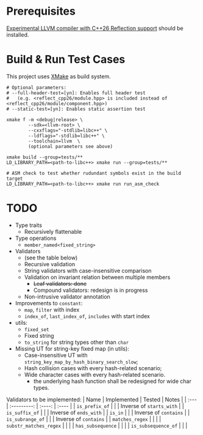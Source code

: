 # Prerequisites
[Experimental LLVM compiler with C++26 Reflection support](https://github.com/bloomberg/clang-p2996/tree/p2996) should be installed.

# Build & Run Test Cases
This project uses [XMake](https://xmake.io) as build system.
```
# Optional parameters:
# --full-header-test=[yn]: Enables full header test
#   (e.g. <reflect_cpp26/module.hpp> is included instead of <reflect_cpp26/module/component.hpp>)
# --static-test=[yn]: Enables static assertion test

xmake f -m <debug|release> \
        --sdk=<llvm-root> \
        --cxxflags="-stdlib=libc++" \
        --ldflags="-stdlib=libc++" \
        --toolchain=llvm  \
        (optional parameters see above)

xmake build --group=tests/**
LD_LIBRARY_PATH=<path-to-libc++> xmake run --group=tests/**

# ASM check to test whether rudundant symbols exist in the build target
LD_LIBRARY_PATH=<path-to-libc++> xmake run run_asm_check
```

# TODO
* Type traits
  * Recursively flattenable
* Type operations
  * `member_named<fixed_string>`
* Validators
  * (see the table below)
  * Recursive validation
  * String validators with case-insensitive comparison
  * Validation on invariant relation between multiple members
    * ~~Leaf validators: done~~
    * Compound validators: redesign is in progress
  * Non-intrusive validator annotation
* Improvements to `constant`:
  * `map`, `filter` with index
  * `index_of`, `last_index_of`, `includes` with start index
* utils:
  * `fixed_set`
  * Fixed string
  * `to_string` for string types other than `char`
* Missing UT for string-key fixed map (in utils):
  * Case-insensitive UT with `string_key_map_by_hash_binary_search_slow`;
  * Hash collision cases with every hash-related scenario;
  * Wide character cases with every hash-related scenario.
    * the underlying hash function shall be redesigned for wide char types.

Validators to be implemented:
| Name | Implemented | Tested | Notes |
| :--- | :---------: | :----: | :---- |
| `is_prefix_of` | | | Inverse of `starts_with` |
| `is_suffix_of` | | | Inverse of `ends_with` |
| `is_in` | | | Inverse of `contains` |
| `is_subrange_of` | | | Inverse of `contains` |
| `matches_regex` | | |
| `substr_matches_regex` | | |
| `has_subsequence` | | |
| `is_subsequence_of` | | |
